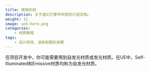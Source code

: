 ```yaml
---
title: 使用折射
description: 关于虚幻引擎中材质的介绍文档。
weight: 11
image: ue5-hero.png
categories:
    - 材质教程
tags:
    - 设计视觉、渲染和图形效果
---
```

在项目开发中，你可能需要用到自发光材质或发光材质。在UE中，Self-Illuminated和Emissive材质均称为自发光材质。